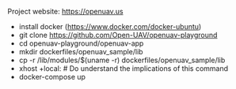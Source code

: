 Project website: https://openuav.us

- install docker (https://www.docker.com/docker-ubuntu)
- git clone https://github.com/Open-UAV/openuav-playground
- cd openuav-playground/openuav-app
- mkdir dockerfiles/openuav_sample/lib
- cp -r /lib/modules/$(uname -r) dockerfiles/openuav_sample/lib
- xhost +local: # Do understand the implications of this command
- docker-compose up

